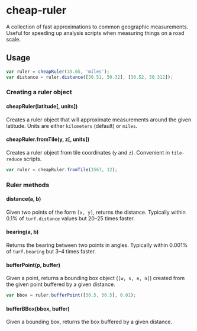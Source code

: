# cheap-ruler

A collection of fast approximations to common geographic measurements. Useful for speeding up analysis scripts when measuring things on a road scale.

## Usage

```js
var ruler = cheapRuler(35.05, 'miles');
var distance = ruler.distance([30.51, 50.32], [30.52, 50.312]);
```

### Creating a ruler object

#### cheapRuler(latitude[, units])

Creates a ruler object that will approximate measurements around the given latitude.
Units are either `kilometers` (default) or `miles`.

#### cheapRuler.fromTile(y, z[, units])

Creates a ruler object from tile coordinates (`y` and `z`). Convenient in `tile-reduce` scripts.

```js
var ruler = cheapRuler.fromTile(1567, 12);
```

### Ruler methods

#### distance(a, b)

Given two points of the form `[x, y]`, returns the distance. Typically within 0.1% of `turf.distance` values but 20–25 times faster.

#### bearing(a, b)

Returns the bearing between two points in angles. Typically within 0.001% of `turf.bearing` but 3–4 times faster.

#### bufferPoint(p, buffer)

Given a point, returns a bounding box object (`[w, s, e, n]`) created from the given point buffered by a given distance.

```js
var bbox = ruler.bufferPoint([30.5, 50.5], 0.01);
```

#### bufferBBox(bbox, buffer)

Given a bounding box, returns the box buffered by a given distance.
